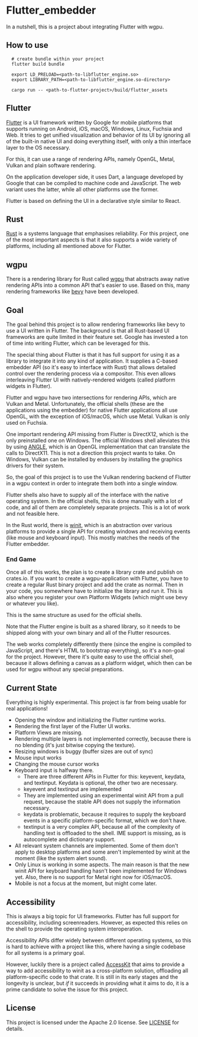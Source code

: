 # Flutter_embedder

In a nutshell, this is a project about integrating Flutter with wgpu.


## How to use


```
  # create bundle within your project
  flutter build bundle

  export LD_PRELOAD=<path-to-libflutter_engine.so>
  export LIBRARY_PATH=<path-to-libflutter_engine.so-directory>

  cargo run -- <path-to-flutter-project>/build/flutter_assets

``` 




## Flutter

[Flutter](https://flutter.dev/) is a UI framework written by Google for mobile platforms that supports running on Android, iOS, macOS, Windows, Linux, Fuchsia and Web. It tries to get unified visualization and behavior of its UI by ignoring all of the built-in native UI and doing everything itself, with only a thin interface layer to the OS necessary.

For this, it can use a range of rendering APIs, namely OpenGL, Metal, Vulkan and plain software rendering.

On the application developer side, it uses Dart, a language developed by Google that can be compiled to machine code and JavaScript. The web variant uses the latter, while all other platforms use the former.

Flutter is based on defining the UI in a declarative style similar to React.



## Rust

[Rust](https://www.rust-lang.org/) is a systems language that emphasises reliability. For this project, one of the most important aspects is that it also supports a wide variety of platforms, including all mentioned above for Flutter.

## wgpu

There is a rendering library for Rust called [wgpu](https://wgpu.rs/) that abstracts away native rendering APIs into a common API that's easier to use. Based on this, many rendering frameworks like [bevy](https://bevyengine.org/) have been developed.

## Goal

The goal behind this project is to allow rendering frameworks like bevy to use a UI written in Flutter. The background is that all Rust-based UI frameworks are quite limited in their feature set. Google has invested a ton of time into writing Flutter, which can be leveraged for this.

The special thing about Flutter is that it has full support for using it as a library to integrate it into any kind of application. It supplies a C-based embedder API (so it's easy to interface with Rust) that allows detailed control over the rendering process via a compositor. This even allows interleaving Flutter UI with natively-rendered widgets (called platform widgets in Flutter).

Flutter and wgpu have two intersections for rendering APIs, which are Vulkan and Metal. Unfortunately, the official shells (these are the applications using the embedder) for native Flutter applications all use OpenGL, with the exception of iOS/macOS, which use Metal. Vulkan is only used on Fuchsia.

One important rendering API missing from Flutter is DirectX12, which is the only preinstalled one on Windows. The official Windows shell alleviates this by using [ANGLE](https://github.com/google/angle), which is an OpenGL implementation that can translate the calls to DirectX11. This is not a direction this project wants to take. On Windows, Vulkan can be installed by endusers by installing the graphics drivers for their system.

So, the goal of this project is to use the Vulkan rendering backend of Flutter in a wgpu context in order to integrate them both into a single window.

Flutter shells also have to supply all of the interface with the native operating system. In the official shells, this is done manually with a lot of code, and all of them are completely separate projects. This is a lot of work and not feasible here.

In the Rust world, there is [winit](https://github.com/rust-windowing/winit), which is an abstraction over various platforms to provide a single API for creating windows and receiving events (like mouse and keyboard input). This mostly matches the needs of the Flutter embedder.

### End Game

Once all of this works, the plan is to create a library crate and publish on crates.io. If you want to create a wgpu-application with Flutter, you have to create a regular Rust binary project and add the crate as normal. Then in your code, you somewhere have to initialize the library and run it. This is also where you register your own Platform Widgets (which might use bevy or whatever you like).

This is the same structure as used for the official shells.

Note that the Flutter engine is built as a shared library, so it needs to be shipped along with your own binary and all of the Flutter resources.

The web works completely differently there (since the engine is compiled to JavaScript, and there's HTML to bootstrap everything), so it's a non-goal for the project. However, there it's quite easy to use the official shell, because it allows defining a canvas as a platform widget, which then can be used for wgpu without any special preparations.

## Current State

Everything is highly experimental. This project is far from being usable for real applications!

- Opening the window and initializing the Flutter runtime works.
- Rendering the first layer of the Flutter UI works.
- Platform Views are missing.
- Rendering multiple layers is not implemented correctly, because there is no blending (it's just bitwise copying the texture).
- Resizing windows is buggy (buffer sizes are out of sync)
- Mouse input works
- Changing the mouse cursor works
- Keyboard input is halfway there.
  - There are three different APIs in Flutter for this: keyevent, keydata, and textinput. Keydata is optional, the other two are necessary.
  - keyevent and textinput are implemented
  - They are implemented using an experimental winit API from a pull request, because the stable API does not supply the information necessary.
  - keydata is problematic, because it requires to supply the keyboard events in a specific platform-specific format, which we don't have.
  - textinput is a very complex API, because all of the complexity of handling text is offloaded to the shell. IME support is missing, as is autocomplete and dictionary support.
- All relevant system channels are implemented. Some of them don't apply to desktop platforms and some aren't implemented by winit at the moment (like the system alert sound).
- Only Linux is working in some aspects. The main reason is that the new winit API for keyboard handling hasn't been implemented for Windows yet. Also, there is no support for Metal right now for iOS/macOS.
- Mobile is not a focus at the moment, but might come later.

## Accessibility

This is always a big topic for UI frameworks. Flutter has full support for accessibility, including screenreaders. However, as expected this relies on the shell to provide the operating system interoperation.

Accessibility APIs differ widely between different operating systems, so this is hard to achieve with a project like this, where having a single codebase for all systems is a primary goal.

However, luckily there is a project called [AccessKit](https://github.com/AccessKit/accesskit) that aims to provide a way to add accessibility to winit as a cross-platform solution, offloading all platform-specific code to that crate. It is still in its early stages and the longevity is unclear, but _if_ it succeeds in providing what it aims to do, it is a prime candidate to solve the issue for this project.

## License

This project is licensed under the Apache 2.0 license. See [LICENSE](./LICENSE) for details.
